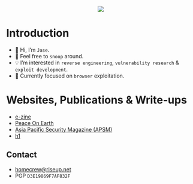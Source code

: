 <!--<p align="center">
  <img width="50" height="100" src="https://i.ibb.co/HNS6HJ6/htg-logo.png">
  <br>JM5</br>
</p>-->

<p align="center">
  <img src="https://i.ibb.co/W3vhrfM/v8-logo.png">
</p>

# Introduction
- 👋 Hi, I’m `Jase`.
- 👀 Feel free to `snoop` around.
- 💡 I’m interested in `reverse engineering`, `vulnerability research` & `exploit development`.
- 📌 Currently focused on `browser` exploitation.

# Websites, Publications & Write-ups
- [e-zine](https://ret2eax.github.io)
- [Peace On Earth](https://peace-on-earth.github.io)
- [Asia Pacific Security Magazine (APSM)](https://www.asiapacificsecuritymagazine.com/contributors/)
- [h1](https://hackerone.com/ret2eax)

## Contact
- [homecrew@riseup.net](mailto:homecrew@riseup.net)
- PGP `D3E19869F7AF832F`

